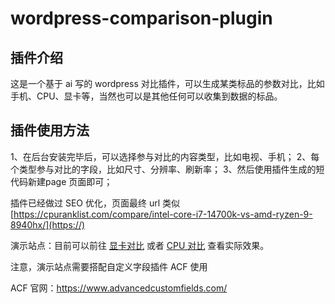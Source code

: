 # wordpress-comparison-plugin

## 插件介绍

这是一个基于 ai 写的 wordpress 对比插件，可以生成某类标品的参数对比，比如手机、CPU、显卡等，当然也可以是其他任何可以收集到数据的标品。

## 插件使用方法

1、在后台安装完毕后，可以选择参与对比的内容类型，比如电视、手机；
2、每个类型参与对比的字段，比如尺寸、分辨率、刷新率；
3、然后使用插件生成的短代码新建page 页面即可；

插件已经做过 SEO 优化，页面最终 url 类似 [https://cpuranklist.com/compare/intel-core-i7-14700k-vs-amd-ryzen-9-8940hx/](https://)

演示站点：目前可以前往 [显卡对比](https://cpuranklist.com/compare/allgpu) 或者 [CPU 对比](https://cpuranklist.com/compare/allcpu) 查看实际效果。

注意，演示站点需要搭配自定义字段插件 ACF 使用

ACF 官网：https://www.advancedcustomfields.com/
